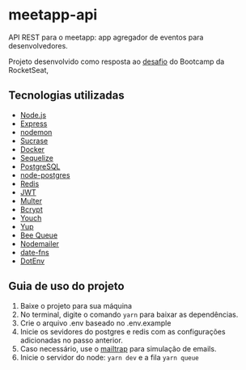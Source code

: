 # meetapp-api
API REST para o meetapp: app agregador de eventos para desenvolvedores.

Projeto desenvolvido como resposta ao [desafio](https://github.com/Rocketseat/bootcamp-gostack-desafio-03) do Bootcamp da RocketSeat,

## Tecnologias utilizadas
-  [Node.js](https://nodejs.org/en/)
-  [Express](https://expressjs.com/)
-  [nodemon](https://nodemon.io/)
-  [Sucrase](https://github.com/alangpierce/sucrase)
-  [Docker](https://www.docker.com/docker-community)
-  [Sequelize](http://docs.sequelizejs.com/)
-  [PostgreSQL](https://www.postgresql.org/)
-  [node-postgres](https://www.npmjs.com/package/pg)
-  [Redis](https://redis.io/)
-  [JWT](https://jwt.io/)
-  [Multer](https://github.com/expressjs/multer)
-  [Bcrypt](https://www.npmjs.com/package/bcrypt)
-  [Youch](https://www.npmjs.com/package/youch)
-  [Yup](https://www.npmjs.com/package/yup)
-  [Bee Queue](https://www.npmjs.com/package/bcrypt)
-  [Nodemailer](https://nodemailer.com/about/)
-  [date-fns](https://date-fns.org/)
-  [DotEnv](https://www.npmjs.com/package/dotenv)

## Guia de uso do projeto
 1. Baixe o projeto para sua máquina
 2. No terminal, digite o comando `yarn` para baixar as dependências.
 3. Crie o arquivo .env baseado no .env.example
 4. Inicie os sevidores do postgres e redis com as configurações adicionadas no passo anterior.
 5. Caso necessário, use o [mailtrap](https://mailtrap.io/) para simulação de emails.
 6. Inicie o servidor do node: `yarn dev` e a fila `yarn queue`
